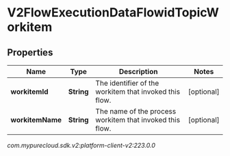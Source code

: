 # V2FlowExecutionDataFlowidTopicWorkitem


## Properties

| Name | Type | Description | Notes |
| ------------ | ------------- | ------------- | ------------- |
| **workitemId** | **String** | The identifier of the workitem that invoked this flow. |  [optional] |
| **workitemName** | **String** | The name of the process workitem that invoked this flow. |  [optional] |




_com.mypurecloud.sdk.v2:platform-client-v2:223.0.0_
